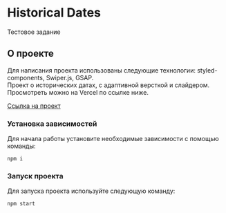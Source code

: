 # Historical Dates

Тестовое задание

## О проекте

Для написания проекта использованы следующие технологии: styled-components, Swiper.js, GSAP.  
Проект о исторических датах, с адаптивной версткой и слайдером. Просмотреть можно на Vercel по ссылке ниже.

[Ссылка на проект](https://history-dates-8b3cda006-rainhard23s-projects.vercel.app/)

### Установка зависимостей

Для начала работы установите необходимые зависимости с помощью команды:

```shell
npm i
```

### Запуск проекта
Для запуска проекта используйте следующую команду:

```shell
npm start
```
